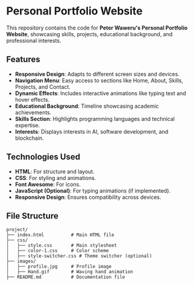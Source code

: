 # Personal Portfolio Website

This repository contains the code for **Peter Waweru's Personal Portfolio Website**, showcasing skills, projects, educational background, and professional interests.

## Features

- **Responsive Design**: Adapts to different screen sizes and devices.
- **Navigation Menu**: Easy access to sections like Home, About, Skills, Projects, and Contact.
- **Dynamic Effects**: Includes interactive animations like typing text and hover effects.
- **Educational Background**: Timeline showcasing academic achievements.
- **Skills Section**: Highlights programming languages and technical expertise.
- **Interests**: Displays interests in AI, software development, and blockchain.

## Technologies Used

- **HTML**: For structure and layout.
- **CSS**: For styling and animations.
- **Font Awesome**: For icons.
- **JavaScript (Optional)**: For typing animations (if implemented).
- **Responsive Design**: Ensures compatibility across devices.

## File Structure

```plaintext
project/
├── index.html          # Main HTML file
├── css/
│   ├── style.css       # Main stylesheet
│   ├── color-1.css     # Color scheme
│   ├── style-switcher.css # Theme switcher (optional)
├── images/
│   ├── profile.jpg     # Profile image
│   ├── Hand.gif        # Waving hand animation
├── README.md           # Documentation file
